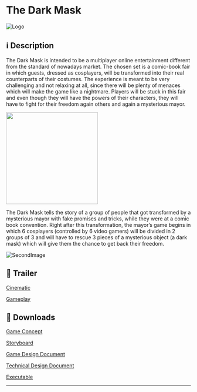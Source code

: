 **The Dark Mask**
===================

![Logo](https://image.ibb.co/fJqNid/13445558_1702822436645939_6732691753963597765_n.jpg)

<i class="icon-info"></i> :information_source: **Description**
-------------

The Dark Mask is intended to be a multiplayer online entertainment different from the standard of nowadays market. The chosen set is a comic-book fair in which guests, dressed as cosplayers, will be transformed into their real counterparts of their costumes. The experience is meant to be very challenging and not relaxing at all, since there will be plenty of menaces which will make the game like a nightmare. Players will be stuck in this fair and even though they will have the powers of their characters, they will have to fight for their freedom again others and again a mysterious mayor.

<img src="https://image.ibb.co/m3EAod/Screenshot_155.png" height="250" width="250"> 

The Dark Mask tells the story of a group of people that got transformed by a mysterious mayor with fake promises and tricks, while they were at a comic book convention. Right after this transformation, the mayor’s game begins in which 6 cosplayers (controlled by 6 video gamers) will be divided in 2 groups of 3 and will have to rescue 3 pieces of a mysterious object (a dark mask) which will give them the chance to get back their freedom.

![SecondImage](https://preview.ibb.co/b0hfod/Screenshot_156.png)

<i class="icon-video"></i> :movie_camera: **Trailer**
-------------

[Cinematic](https://www.youtube.com/watch?v=_-L16_2TvrY)

[Gameplay](https://www.youtube.com/watch?v=zq3q-9jGCXo)

<i class="icon-download"></i> :floppy_disk: **Downloads**
-------------

[<i class="icon-provider-github"></i> Game Concept](https://github.com/Wemarcus/TheDarkMask/raw/master/Documentation/Game%20Concept.pdf)

[<i class="icon-provider-github"></i> Storyboard](https://github.com/Wemarcus/TheDarkMask/raw/master/Documentation/Storyboard.pdf)

[<i class="icon-provider-github"></i> Game Design Document](https://github.com/Wemarcus/TheDarkMask/raw/master/Documentation/Game%20Design%20Document.pdf)

[<i class="icon-provider-github"></i> Technical Design Document](https://github.com/Wemarcus/TheDarkMask/raw/master/Documentation/Technical%20Design%20Document.pdf)

[<i class="icon-provider-github"></i> Executable](https://mega.nz/#!RE1RGZpS!_v3Bj8oqIhRVk0iqgKepV6iyBVdtM-blmJCjhBU81Dk)

-------------
